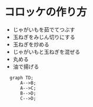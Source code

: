 # コロッケの作り方

 * じゃがいもを茹でてつぶす
 * 玉ねぎをみじん切りにする
 * 玉ねぎを炒める
 * じゃがいもと玉ねぎを混ぜる
 * 丸める
 * 油で揚げる

```mermaid
  graph TD;
      A-->B;
      A-->C;
      B-->D;
      C-->D;
```
